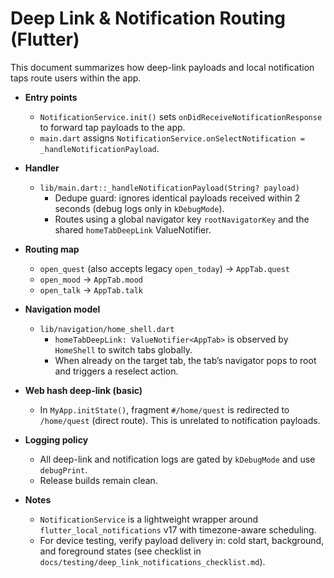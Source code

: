 # Deep Link & Notification Routing (Flutter)

This document summarizes how deep-link payloads and local notification taps route users within the app.

- __Entry points__
  - `NotificationService.init()` sets `onDidReceiveNotificationResponse` to forward tap payloads to the app.
  - `main.dart` assigns `NotificationService.onSelectNotification = _handleNotificationPayload`.

- __Handler__
  - `lib/main.dart::_handleNotificationPayload(String? payload)`
    - Dedupe guard: ignores identical payloads received within 2 seconds (debug logs only in `kDebugMode`).
    - Routes using a global navigator key `rootNavigatorKey` and the shared `homeTabDeepLink` ValueNotifier.

- __Routing map__
  - `open_quest` (also accepts legacy `open_today`) → `AppTab.quest`
  - `open_mood` → `AppTab.mood`
  - `open_talk` → `AppTab.talk`

- __Navigation model__
  - `lib/navigation/home_shell.dart`
    - `homeTabDeepLink: ValueNotifier<AppTab>` is observed by `HomeShell` to switch tabs globally.
    - When already on the target tab, the tab’s navigator pops to root and triggers a reselect action.

- __Web hash deep-link (basic)__
  - In `MyApp.initState()`, fragment `#/home/quest` is redirected to `/home/quest` (direct route). This is unrelated to notification payloads.

- __Logging policy__
  - All deep-link and notification logs are gated by `kDebugMode` and use `debugPrint`.
  - Release builds remain clean.

- __Notes__
  - `NotificationService` is a lightweight wrapper around `flutter_local_notifications` v17 with timezone-aware scheduling.
  - For device testing, verify payload delivery in: cold start, background, and foreground states (see checklist in `docs/testing/deep_link_notifications_checklist.md`).
